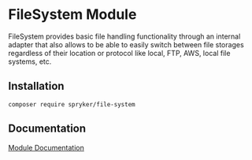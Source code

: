 # FileSystem Module

FileSystem provides basic file handling functionality through an internal adapter that also allows to be able to easily switch between file storages regardless of their location or protocol like local, FTP, AWS, local file systems, etc.

## Installation

```
composer require spryker/file-system
```

## Documentation

[Module Documentation](https://academy.spryker.com/developing_with_spryker/module_guide/infrastructure/file_system/filesystem.html)
